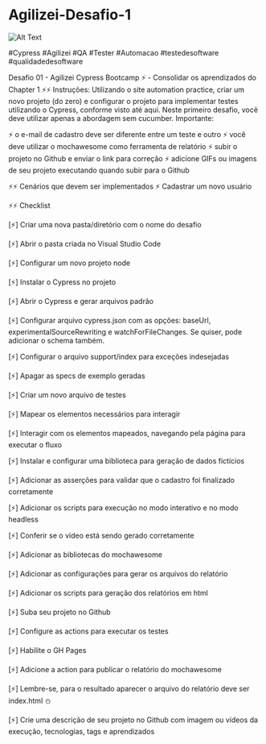 # Agilizei-Desafio-1

![Alt Text](https://i.picasion.com/pic91/9ebd0f6517f02879510964cc19f7272b.gif)

#Cypress #Agilizei #QA #Tester #Automacao #testedesoftware #qualidadedesoftware

Desafio 01 - Agilizei Cypress Bootcamp ⚡️ - Consolidar os aprendizados do Chapter 1
⚡️⚡️ Instruções:
Utilizando o site automation practice, criar um novo projeto (do zero) e configurar o projeto para implementar testes utilizando o Cypress, conforme visto até aqui. Neste primeiro desafio, você deve utilizar apenas a abordagem sem cucumber.
Importante:

⚡️ o e-mail de cadastro deve ser diferente entre um teste e outro
⚡️ você deve utilizar o mochawesome como ferramenta de relatório
⚡️ subir o projeto no Github e enviar o link para correção
⚡️ adicione GIFs ou imagens de seu projeto executando quando subir para o Github

⚡️⚡️ Cenários que devem ser implementados
⚡️ Cadastrar um novo usuário

⚡️⚡️ Checklist

[⚡️] Criar uma nova pasta/diretório com o nome do desafio

[⚡️] Abrir o pasta criada no Visual Studio Code

[⚡️] Configurar um novo projeto node

[⚡️] Instalar o Cypress no projeto

[⚡️] Abrir o Cypress e gerar arquivos padrão

[⚡️] Configurar arquivo cypress.json com as opções: baseUrl, experimentalSourceRewriting e watchForFileChanges. Se quiser, pode adicionar o schema também.

[⚡️] Configurar o arquivo support/index para exceções indesejadas

[⚡️] Apagar as specs de exemplo geradas

[⚡️] Criar um novo arquivo de testes

[⚡️] Mapear os elementos necessários para interagir

[⚡️] Interagir com os elementos mapeados, navegando pela página para executar o fluxo

[⚡️] Instalar e configurar uma biblioteca para geração de dados fictícios

[⚡️] Adicionar as asserções para validar que o cadastro foi finalizado corretamente

[⚡️] Adicionar os scripts para execução no modo interativo e no modo headless

[⚡️] Conferir se o vídeo está sendo gerado corretamente

[⚡️] Adicionar as bibliotecas do mochawesome

[⚡️] Adicionar as configurações para gerar os arquivos do relatório

[⚡️] Adicionar os scripts para geração dos relatórios em html

[⚡️] Suba seu projeto no Github

[⚡️] Configure as actions para executar os testes

[⚡️] Habilite o GH Pages

[⚡️] Adicione a action para publicar o relatório do mochawesome

[⚡️] Lembre-se, para o resultado aparecer o arquivo do relatório deve ser index.html ⛄️

[⚡️] Crie uma descrição de seu projeto no Github com imagem ou vídeos da execução, tecnologias, tags e aprendizados

